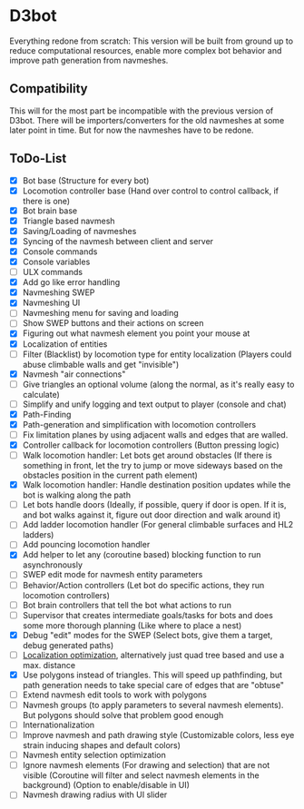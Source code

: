 # D3bot

Everything redone from scratch:
This version will be built from ground up to reduce computational resources, enable more complex bot behavior and improve path generation from navmeshes.

## Compatibility

This will for the most part be incompatible with the previous version of D3bot.
There will be importers/converters for the old navmeshes at some later point in time. But for now the navmeshes have to be redone.

## ToDo-List

- [X] Bot base (Structure for every bot)
- [X] Locomotion controller base (Hand over control to control callback, if there is one)
- [X] Bot brain base
- [X] Triangle based navmesh
- [X] Saving/Loading of navmeshes
- [X] Syncing of the navmesh between client and server
- [X] Console commands
- [X] Console variables
- [ ] ULX commands
- [X] Add go like error handling
- [X] Navmeshing SWEP
- [X] Navmeshing UI
- [ ] Navmeshing menu for saving and loading
- [ ] Show SWEP buttons and their actions on screen
- [X] Figuring out what navmesh element you point your mouse at
- [X] Localization of entities
- [ ] Filter (Blacklist) by locomotion type for entity localization (Players could abuse climbable walls and get "invisible")
- [X] Navmesh "air connections"
- [ ] Give triangles an optional volume (along the normal, as it's really easy to calculate)
- [ ] Simplify and unify logging and text output to player (console and chat)
- [X] Path-Finding
- [X] Path-generation and simplification with locomotion controllers
- [ ] Fix limitation planes by using adjacent walls and edges that are walled.
- [X] Controller callback for locomotion controllers (Button pressing logic)
- [ ] Walk locomotion handler: Let bots get around obstacles (If there is something in front, let the try to jump or move sideways based on the obstacles position in the current path element)
- [X] Walk locomotion handler: Handle destination position updates while the bot is walking along the path
- [ ] Let bots handle doors (Ideally, if possible, query if door is open. If it is, and bot walks against it, figure out door direction and walk around it)
- [ ] Add ladder locomotion handler (For general climbable surfaces and HL2 ladders)
- [ ] Add pouncing locomotion handler
- [X] Add helper to let any (coroutine based) blocking function to run asynchronously
- [ ] SWEP edit mode for navmesh entity parameters
- [ ] Behavior/Action controllers (Let bot do specific actions, they run locomotion controllers)
- [ ] Bot brain controllers that tell the bot what actions to run
- [ ] Supervisor that creates intermediate goals/tasks for bots and does some more thorough planning (Like where to place a nest)
- [X] Debug "edit" modes for the SWEP (Select bots, give them a target, debug generated paths)
- [ ] [Localization optimization](documentation/lookup-acceleration/README.md), alternatively just quad tree based and use a max. distance
- [X] Use polygons instead of triangles. This will speed up pathfinding, but path generation needs to take special care of edges that are "obtuse"
- [ ] Extend navmesh edit tools to work with polygons
- [ ] Navmesh groups (to apply parameters to several navmesh elements). But polygons should solve that problem good enough
- [ ] Internationalization
- [ ] Improve navmesh and path drawing style (Customizable colors, less eye strain inducing shapes and default colors)
- [ ] Navmesh entity selection optimization
- [ ] Ignore navmesh elements (For drawing and selection) that are not visible (Coroutine will filter and select navmesh elements in the background) (Option to enable/disable in UI)
- [ ] Navmesh drawing radius with UI slider
